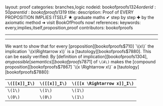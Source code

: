 layout: proof
categories: branches,logic
nodeid: bookofproofs$1324
orderid: 50
parentid: bookofproofs$1319
title: 
description:  Proof of EVERY PROPOSITION IMPLIES ITSELF &#9733; graduate maths &#10004; step by step &#10010; by the axiomatic method &#10140; visit BookOfProofs now!
references: 
keywords: every,implies,itself,proposition,proof
contributors: bookofproofs


---


---

We want to show that for every [proposition][bookofproofs$710] `\(x\)` the implication `\(x\Rightarrow x\)` is a [tautology][bookofproofs$7880]. This can be easily verified: By [definition of implication][bookofproofs$1304], any possible [semantics][bookofproofs$7871] of `\(A\)` makes the [compound proposition][bookofproofs$7867] `\(x \Rightarrow x\)` a [tautology][bookofproofs$7880]:


`\([[x]]_I\)` | `\([[x]]_I\)` | `\([[x \Rightarrow x]]_I\)`
:------------- |:------------- |:-------------
 `\(1\)`| `\(1\)`| `\(1\)`
 `\(0\)`| `\(0\)`| `\(1\)`
